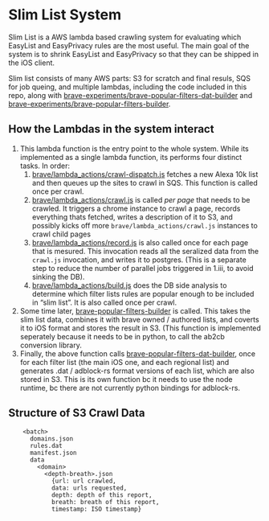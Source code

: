 Slim List System
===

Slim List is a AWS lambda based crawling system for evaluating which EasyList and EasyPrivacy rules are the most useful.  The main goal of the system is to shrink EasyList and EasyPrivacy so that they can be shipped in the iOS client.

Slim list consists of many AWS parts: S3 for scratch and final resuls, SQS for job queing, and multiple lambdas, including the code included in this repo, along with [brave-experiments/brave-popular-filters-dat-builder](https://github.com/brave-experiments/brave-popular-filters-dat-builder) and [brave-experiments/brave-popular-filters-builder](https://github.com/brave-experiments/brave-popular-filters-builder).

How the Lambdas in the system interact
---
1. This lambda function is the entry point to the whole system.  While its implemented as a single lambda function, its performs four distinct tasks.  In order:
   1. [brave/lambda_actions/crawl-dispatch.js](https://github.com/brave/slim-list-lambda/blob/master/brave/lambda_actions/crawl-dispatch.js) fetches a new Alexa 10k list and then queues up the sites to crawl in SQS.  This function is called once per crawl.
   2. [brave/lambda_actions/crawl.js](https://github.com/brave/slim-list-lambda/blob/master/brave/lambda_actions/crawl.js) is called *per page* that needs to be crawled. It triggers a chrome instance to crawl a page, records everything thats fetched, writes a description of it to S3, and possibly kicks off more `brave/lambda_actions/crawl.js` instances to crawl child pages
   3. [brave/lambda_actions/record.js](https://github.com/brave/slim-list-lambda/blob/master/brave/lambda_actions/record.js) is also called once for each page that is mesured.  This invocation reads all the seralized data from the `crawl.js` invocation, and writes it to postgres.  (This is a separate step to reduce the number of parallel jobs triggered in 1.iii, to avoid sinking the DB).
   4. [brave/lambda_actions/build.js](https://github.com/brave/slim-list-lambda/blob/master/brave/lambda_actions/build.js) does the DB side analysis to determine which filter lists rules are popular enough to be included in “slim list”.  It is also called once per crawl.
2. Some time later, [brave-popular-filters-builder](https://github.com/brave-experiments/brave-popular-filters-builder) is called.  This takes the slim list data, combines it with brave owned / authored lists, and coverts it to iOS format and stores the result in S3.  (This function is implemented seperately because it needs to be in python, to call the ab2cb conversion library.
3. Finally, the above function calls [brave-popular-filters-dat-builder](https://github.com/brave-experiments/brave-popular-filters-dat-builder), once for each filter list (the main iOS one, and each regional list) and generates .dat / adblock-rs format versions of each list, which are also stored in S3.  This is its own function bc it needs to use the node runtime, bc there are not currently python bindings for adblock-rs.

Structure of S3 Crawl Data
---
```
    <batch>
      domains.json
      rules.dat
      manifest.json
      data
        <domain>
          <depth-breath>.json
            {url: url crawled,
            data: urls requested,
            depth: depth of this report,
            breath: breath of this report,
            timestamp: ISO timestamp}
```
